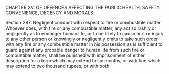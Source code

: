 CHAPTER XV: OF OFFENCES AFFECTING THE PUBLIC HEALTH, SAFETY, CONVENIENCE, DECENCY AND MORALS

Section 287: Negligent conduct with respect to fire or combustible matter
Whoever does, with fire or any combustible matter, any act so rashly or negligently as to endanger human life, or to be likely to cause hurt or injury to any other person or knowingly or negligently omits to take such order with any fire or any combustible matter in his possession as is sufficient to guard against any probable danger to human life from such fire or combustible matter, shall be punished with imprisonment of either description for a term which may extend to six months, or with fine which may extend to two thousand rupees, or with both.

